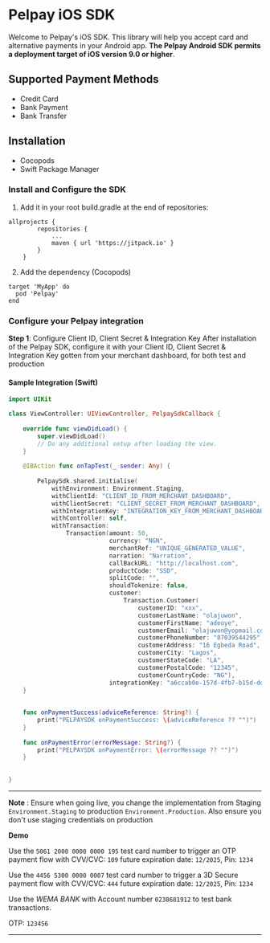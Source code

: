 # Pelpay iOS SDK
Welcome to Pelpay's iOS SDK. This library will help you accept card and alternative payments in your Android app.
**The Pelpay Android SDK permits a deployment target of iOS version 9.0 or higher**.
## Supported Payment Methods
- Credit Card
- Bank Payment
- Bank Transfer
## Installation
- Cocopods
- Swift Package Manager
### Install and Configure the SDK
1. Add it in your root build.gradle at the end of repositories:

```
allprojects {
        repositories {
            ...
            maven { url 'https://jitpack.io' }
        }
    }
```
2. Add the dependency (Cocopods)
```
target 'MyApp' do
  pod 'Pelpay'
end

```
### Configure your Pelpay integration
**Step 1**: Configure Client ID, Client Secret & Integration Key
After installation of the Pelpay SDK, configure it with your Client ID, Client Secret & Integration Key gotten from your merchant dashboard, for both test and production

#### Sample Integration (Swift)
```swift
import UIKit

class ViewController: UIViewController, PelpaySdkCallback {
    
    override func viewDidLoad() {
        super.viewDidLoad()
        // Do any additional setup after loading the view.
    }
    
    @IBAction func onTapTest(_ sender: Any) {
        
        PelpaySdk.shared.initialise(
            withEnvironment: Environment.Staging,
            withClientId: "CLIENT_ID_FROM_MERCHANT_DASHBOARD",
            withClientSecret: "CLIENT_SECRET_FROM_MERCHANT_DASHBOARD",
            withIntegrationKey: "INTEGRATION_KEY_FROM_MERCHANT_DASHBOARD",
            withController: self,
            withTransaction:
                Transaction(amount: 50,
                            currency: "NGN",
                            merchantRef: "UNIQUE_GENERATED_VALUE",
                            narration: "Narration",
                            callBackURL: "http://localhost.com",
                            productCode: "SSD",
                            splitCode: "",
                            shouldTokenize: false,
                            customer:
                                Transaction.Customer(
                                    customerID: "xxx",
                                    customerLastName: "olajuwon",
                                    customerFirstName: "adeoye",
                                    customerEmail: "olajuwon@yopmail.com",
                                    customerPhoneNumber: "07039544295",
                                    customerAddress: "16 Egbeda Road",
                                    customerCity: "Lagos",
                                    customerStateCode: "LA",
                                    customerPostalCode: "12345",
                                    customerCountryCode: "NG"),
                            integrationKey: "a6ccab0e-157d-4fb7-b15d-ddb7cd149153")).setBrandPrimaryColor(color: UIColor.darkGray).setHidePelpayLogo(isHidden: true).withCallBack(callback: self)
    }
    
    
    func onPaymentSuccess(adviceReference: String?) {
        print("PELPAYSDK onPaymentSuccess: \(adviceReference ?? "")")
    }
    
    func onPaymentError(errorMessage: String?) {
        print("PELPAYSDK onPaymentError: \(errorMessage ?? "")")
    }
    
    
}

```
---

**Note** : Ensure when going live, you change the implementation from Staging `Environment.Staging` to production `Environment.Production`. 
Also ensure you don't use staging credentials on production

**Demo**

Use the `5061 2000 0000 0000 195` test card number to trigger an OTP payment flow with CVV/CVC: `109` future expiration date: `12/2025`, Pin: `1234`

Use the `4456 5300 0000 0007` test card number to trigger a 3D Secure payment flow with CVV/CVC: `444` future expiration date: `12/2025`, Pin: `1234`

Use the *WEMA BANK* with Account number `0238681912` to test bank transactions.

OTP: `123456`


---

